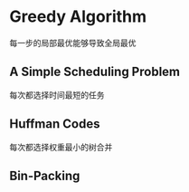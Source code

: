 # Greedy Algorithm

每一步的局部最优能够导致全局最优


## A Simple Scheduling Problem

每次都选择时间最短的任务

## Huffman Codes

每次都选择权重最小的树合并

## Bin-Packing
